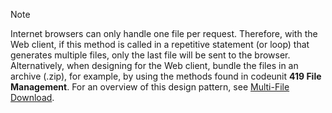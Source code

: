 > [!NOTE]  
> Internet browsers can only handle one file per request. Therefore, with the Web client, if this method is called in a repetitive statement (or loop) that generates multiple files, only the last file will be sent to the browser. Alternatively, when designing for the Web client, bundle the files in an archive (.zip), for example, by using the methods found in codeunit **419 File Management**. For an overview of this design pattern, see [Multi-File Download](https://community.dynamics.com/nav/w/designpatterns/220.multi-file-download).